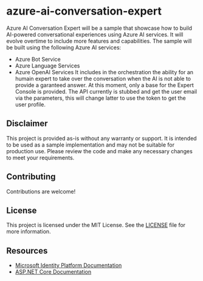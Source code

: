 # azure-ai-conversation-expert
Azure AI Conversation Expert will be a sample that showcase how to build AI-powered conversational experiences using Azure AI services. 
It will evolve overtime to include more features and capabilities. The sample will be built using the following Azure AI services:
- Azure Bot Service
- Azure Language Services
- Azure OpenAI Services
It includes in the orchestration the ability for an humain expert to take over the conversation when the AI is not able to provide 
a garanteed answer.  At this moment, only a base for the Expert Console is provided. The API currently is stubbed and get the user email via the parameters, 
this will change latter to use the token to get the user profile.

## Disclaimer

This project is provided as-is without any warranty or support. It is intended to be used as a sample implementation and may not be suitable 
for production use. Please review the code and make any necessary changes to meet your requirements.

## Contributing

Contributions are welcome!

## License

This project is licensed under the MIT License. See the [LICENSE](LICENSE) file for more information.

## Resources

- [Microsoft Identity Platform Documentation](https://docs.microsoft.com/en-us/azure/active-directory/develop/)
- [ASP.NET Core Documentation](https://docs.microsoft.com/en-us/aspnet/core/)
